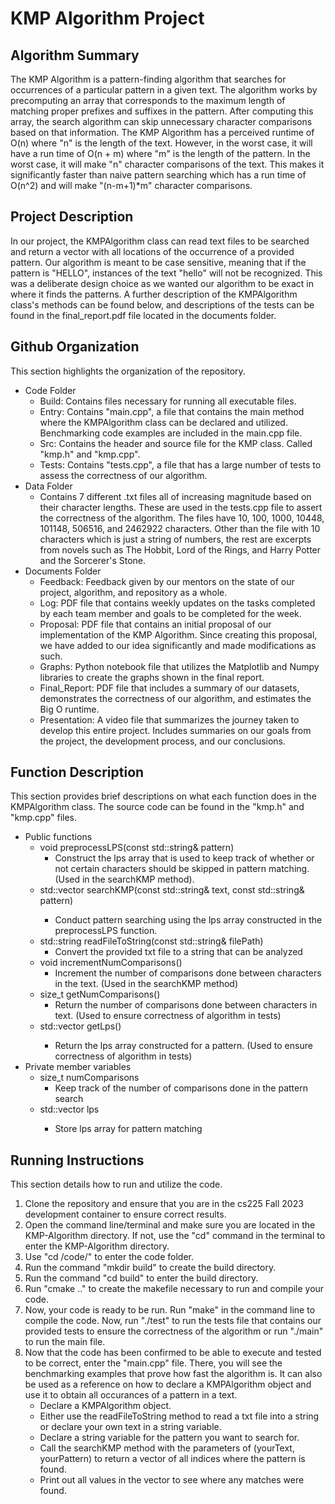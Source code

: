 # KMP Algorithm Project

## Algorithm Summary
The KMP Algorithm is a pattern-finding algorithm that searches for occurrences of a particular pattern in a given text. The algorithm works by precomputing an array that corresponds to the maximum length of matching proper prefixes and suffixes in the pattern. After computing this array, the search algorithm can skip unnecessary character comparisons based on that information. The KMP Algorithm has a perceived runtime of O(n) where "n" is the length of the text. However, in the worst case, it will have a run time of O(n + m) where "m" is the length of the pattern. In the worst case, it will make "n" character comparisons of the text. This makes it significantly faster than naive pattern searching which has a run time of O(n^2) and will make "(n-m+1)*m" character comparisons.

## Project Description
In our project, the KMPAlgorithm class can read text files to be searched and return a vector with all locations of the occurrence of a provided pattern. Our algorithm is meant to be case sensitive, meaning that if the pattern is "HELLO", instances of the text "hello" will not be recognized. This was a deliberate design choice as we wanted our algorithm to be exact in where it finds the patterns. A further description of the KMPAlgorithm class's methods can be found below, and descriptions of the tests can be found in the final_report.pdf file located in the documents folder.

## Github Organization
This section highlights the organization of the repository.

- Code Folder
    - Build: Contains files necessary for running all executable files.
    - Entry: Contains "main.cpp", a file that contains the main method where the KMPAlgorithm class can be declared and utilized. Benchmarking code examples are included in the main.cpp file.
    - Src: Contains the header and source file for the KMP class. Called "kmp.h" and "kmp.cpp".
    - Tests: Contains "tests.cpp", a file that has a large number of tests to assess the correctness of our algorithm.
- Data Folder
    - Contains 7 different .txt files all of increasing magnitude based on their character lengths. These are used in the tests.cpp file to assert the correctness of the algorithm. The files have 10, 100, 1000, 10448, 101148, 506516, and 2462922 characters. Other than the file with 10 characters which is just a string of numbers, the rest are excerpts from novels such as The Hobbit, Lord of the Rings, and Harry Potter and the Sorcerer's Stone.
- Documents Folder
    - Feedback: Feedback given by our mentors on the state of our project, algorithm, and repository as a whole.
    - Log: PDF file that contains weekly updates on the tasks completed by each team member and goals to be completed for the week.
    - Proposal: PDF file that contains an initial proposal of our implementation of the KMP Algorithm. Since creating this proposal, we have added to our idea significantly and made modifications as such.
    - Graphs: Python notebook file that utilizes the Matplotlib and Numpy libraries to create the graphs shown in the final report.
    - Final_Report: PDF file that includes a summary of our datasets, demonstrates the correctness of our algorithm, and estimates the Big O runtime.
    - Presentation: A video file that summarizes the journey taken to develop this entire project. Includes summaries on our goals from the project, the development process, and our conclusions. 

## Function Description
This section provides brief descriptions on what each function does in the KMPAlgorithm class. The source code can be found in the "kmp.h" and "kmp.cpp" files.

- Public functions
    - void preprocessLPS(const std::string& pattern)
        - Construct the lps array that is used to keep track of whether or not certain characters should be skipped in pattern matching. (Used in the searchKMP method).
    - std::vector<int> searchKMP(const std::string& text, const std::string& pattern)
        - Conduct pattern searching using the lps array constructed in the preprocessLPS function.
    - std::string readFileToString(const std::string& filePath) 
        - Convert the provided txt file to a string that can be analyzed
    - void incrementNumComparisons()
        - Increment the number of comparisons done between characters in the text. (Used in the searchKMP method)
    - size_t getNumComparisons()
        - Return the number of comparisons done between characters in text. (Used to ensure correctness of algorithm in tests)
    - std::vector<int> getLps()
        - Return the lps array constructed for a pattern. (Used to ensure correctness of algorithm in tests)
- Private member variables
    - size_t numComparisons 
        - Keep track of the number of comparisons done in the pattern search
    - std::vector<int> lps
        - Store lps array for pattern matching

## Running Instructions
This section details how to run and utilize the code.

1. Clone the repository and ensure that you are in the cs225 Fall 2023 development container to ensure correct results.
2. Open the command line/terminal and make sure you are located in the KMP-Algorithm directory. If not, use the "cd" command in the terminal to enter the KMP-Algorithm directory.
3. Use "cd /code/" to enter the code folder.
4. Run the command "mkdir build" to create the build directory. 
5. Run the command "cd build" to enter the build directory.
6. Run "cmake .." to create the makefile necessary to run and compile your code.
7. Now, your code is ready to be run. Run "make" in the command line to compile the code. Now, run "./test" to run the tests file that contains our provided tests to ensure the correctness of the algorithm or run "./main" to run the main file.
8. Now that the code has been confirmed to be able to execute and tested to be correct, enter the "main.cpp" file. There, you will see the benchmarking examples that prove how fast the algorithm is. It can also be used as a reference on how to declare a KMPAlgorithm object and use it to obtain all occurances of a pattern in a text.
    - Declare a KMPAlgorithm object.
    - Either use the readFileToString method to read a txt file into a string or declare your own text in a string variable.
    - Declare a string variable for the pattern you want to search for.
    - Call the searchKMP method with the parameters of (yourText, yourPattern) to return a vector of all indices where the pattern is found.
    - Print out all values in the vector to see where any matches were found.
